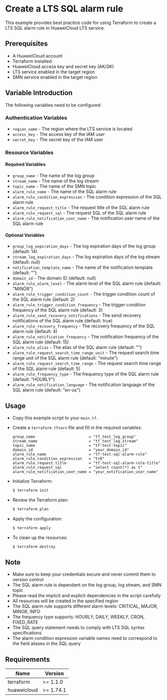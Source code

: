 # Create a LTS SQL alarm rule

This example provides best practice code for using Terraform to create a LTS SQL alarm rule in HuaweiCloud
LTS service.

## Prerequisites

* A HuaweiCloud account
* Terraform installed
* HuaweiCloud access key and secret key (AK/SK)
* LTS service enabled in the target region
* SMN service enabled in the target region

## Variable Introduction

The following variables need to be configured:

### Authentication Variables

* `region_name` - The region where the LTS service is located
* `access_key` - The access key of the IAM user
* `secret_key` - The secret key of the IAM user

### Resource Variables

#### Required Variables

* `group_name` - The name of the log group
* `stream_name` - The name of the log stream
* `topic_name` - The name of the SMN topic
* `alarm_rule_name` - The name of the SQL alarm rule
* `alarm_rule_condition_expression` - The condition expression of the SQL alarm rule
* `alarm_rule_request_title` - The request title of the SQL alarm rule
* `alarm_rule_request_sql` - The request SQL of the SQL alarm rule
* `alarm_rule_notification_user_name` - The notification user name of the SQL alarm rule

#### Optional Variables

* `group_log_expiration_days` - The log expiration days of the log group (default: 14)
* `stream_log_expiration_days` - The log expiration days of the log stream (default: null)
* `notification_template_name` - The name of the notification template (default: "")
* `domain_id` - The domain ID (default: null)
* `alarm_rule_alarm_level` - The alarm level of the SQL alarm rule (default: "MINOR")
* `alarm_rule_trigger_condition_count` - The trigger condition count of the SQL alarm rule (default: 2)
* `alarm_rule_trigger_condition_frequency` - The trigger condition frequency of the SQL alarm rule (default: 3)
* `alarm_rule_send_recovery_notifications` - The send recovery notifications of the SQL alarm rule (default: true)
* `alarm_rule_recovery_frequency` - The recovery frequency of the SQL alarm rule (default: 4)
* `alarm_rule_notification_frequency` - The notification frequency of the SQL alarm rule (default: 15)
* `alarm_rule_alias` - The alias of the SQL alarm rule (default: "")
* `alarm_rule_request_search_time_range_unit` - The request search time range unit of the SQL alarm rule (default: "minute")
* `alarm_rule_request_search_time_range` - The request search time range of the SQL alarm rule (default: 5)
* `alarm_rule_frequency_type` - The frequency type of the SQL alarm rule (default: "HOURLY")
* `alarm_rule_notification_language` - The notification language of the SQL alarm rule (default: "en-us")

## Usage

* Copy this example script to your `main.tf`.

* Create a `terraform.tfvars` file and fill in the required variables:

  ```hcl
  group_name                        = "tf_test_log_group"
  stream_name                       = "tf_test_log_stream"
  topic_name                        = "tf-test-topic"
  domain_id                         = "your_domain_id"
  alarm_rule_name                   = "tf-test-sql-alarm-rule"
  alarm_rule_condition_expression   = "t>0"
  alarm_rule_request_title          = "tf-test-sql-alarm-rule-title"
  alarm_rule_request_sql            = "select count(*) as t"
  alarm_rule_notification_user_name = "your_notification_user_name"
  ```

* Initialize Terraform:

  ```bash
  $ terraform init
  ```

* Review the Terraform plan:

  ```bash
  $ terraform plan
  ```

* Apply the configuration:

  ```bash
  $ terraform apply
  ```

* To clean up the resources:

  ```bash
  $ terraform destroy
  ```

## Note

* Make sure to keep your credentials secure and never commit them to version control
* The SQL alarm rule is dependent on the log group, log stream, and SMN topic
* Please read the implicit and explicit dependencies in the script carefully
* All resources will be created in the specified region
* The SQL alarm rule supports different alarm levels: CRITICAL, MAJOR, MINOR, INFO
* The frequency type supports: HOURLY, DAILY, WEEKLY, CRON, FIXED_RATE
* The SQL query statement needs to comply with LTS SQL syntax specifications
* The alarm condition expression variable names need to correspond to the field aliases in the SQL query

## Requirements

| Name | Version |
| ---- | ---- |
| terraform | >= 1.1.0 |
| huaweicloud | >= 1.74.1 |
